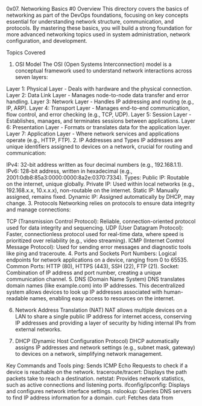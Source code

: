 0x07. Networking Basics #0
Overview
This directory covers the basics of networking as part of the DevOps foundations, focusing on key concepts essential for understanding network structure, communication, and protocols. By mastering these basics, you will build a strong foundation for more advanced networking topics used in system administration, network configuration, and development.

Topics Covered
1. OSI Model
The OSI (Open Systems Interconnection) model is a conceptual framework used to understand network interactions across seven layers:

Layer 1: Physical Layer - Deals with hardware and the physical connection.
Layer 2: Data Link Layer - Manages node-to-node data transfer and error handling.
Layer 3: Network Layer - Handles IP addressing and routing (e.g., IP, ARP).
Layer 4: Transport Layer - Manages end-to-end communication, flow control, and error checking (e.g., TCP, UDP).
Layer 5: Session Layer - Establishes, manages, and terminates sessions between applications.
Layer 6: Presentation Layer - Formats or translates data for the application layer.
Layer 7: Application Layer - Where network services and applications operate (e.g., HTTP, FTP).
2. IP Addresses and Types
IP addresses are unique identifiers assigned to devices on a network, crucial for routing and communication:

IPv4: 32-bit address written as four decimal numbers (e.g., 192.168.1.1).
IPv6: 128-bit address, written in hexadecimal (e.g., 2001:0db8:85a3:0000:0000:8a2e:0370:7334).
Types:
Public IP: Routable on the internet, unique globally.
Private IP: Used within local networks (e.g., 192.168.x.x, 10.x.x.x), non-routable on the internet.
Static IP: Manually assigned, remains fixed.
Dynamic IP: Assigned automatically by DHCP, may change.
3. Protocols
Networking relies on protocols to ensure data integrity and manage connections:

TCP (Transmission Control Protocol): Reliable, connection-oriented protocol used for data integrity and sequencing.
UDP (User Datagram Protocol): Faster, connectionless protocol used for real-time data, where speed is prioritized over reliability (e.g., video streaming).
ICMP (Internet Control Message Protocol): Used for sending error messages and diagnostic tools like ping and traceroute.
4. Ports and Sockets
Port Numbers: Logical endpoints for network applications on a device, ranging from 0 to 65535.
Common Ports: HTTP (80), HTTPS (443), SSH (22), FTP (21).
Socket: Combination of IP address and port number, creating a unique communication channel.
5. DNS (Domain Name System)
DNS translates domain names (like example.com) into IP addresses. This decentralized system allows devices to look up IP addresses associated with human-readable names, enabling easy access to resources on the internet.

6. Network Address Translation (NAT)
NAT allows multiple devices on a LAN to share a single public IP address for internet access, conserving IP addresses and providing a layer of security by hiding internal IPs from external networks.

7. DHCP (Dynamic Host Configuration Protocol)
DHCP automatically assigns IP addresses and network settings (e.g., subnet mask, gateway) to devices on a network, simplifying network management.

Key Commands and Tools
ping: Sends ICMP Echo Requests to check if a device is reachable on the network.
traceroute/tracert: Displays the path packets take to reach a destination.
netstat: Provides network statistics, such as active connections and listening ports.
ifconfig/ipconfig: Displays and configures network interface settings.
nslookup: Queries DNS servers to find IP address information for a domain.
curl: Fetches data from
